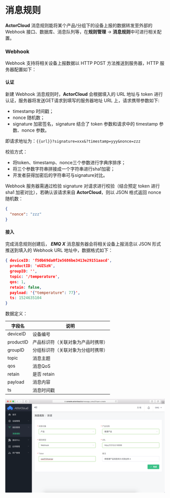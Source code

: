 # 消息规则

**ActorCloud** 消息规则能将某个产品/分组下的设备上报的数据转发至外部的 Webhook 接口、数据库、消息队列等，在**规则管理** -> **消息规则**中可进行相关配置。


### Webhook

Webhook 支持将相关设备上报数据以 HTTP POST 方法推送到服务器，HTTP 服务器配置如下：

#### 认证

新建 Webhook 消息规则时，**ActorCloud** 会根据填入的 URL 地址与 token 进行认证，服务器将发送GET请求到填写的服务器地址 URL 上，请求携带参数如下:

- timestamp 时间戳；
- nonce 随机数；
- signature	加密签名，signature 结合了 token 参数和请求中的 timestamp 参数、nonce 参数。

即请求地址为：`{{url}}?signature=xxx&?timestamp=yyy&nonce=zzz`


校验方式：

- 将token、timestamp、nonce三个参数进行字典序排序；
- 将三个参数字符串拼接成一个字符串进行sha1加密；
- 开发者获得加密后的字符串可与signature对比。

Webhook 服务器需通过检验 signature 对请求进行校验（结合预定 token 进行 sha1 加密对比），若确认该请求来自 **ActorCloud**，则以 JSON 格式返回 nonce 随机数：

```json
{
  "nonce": "zzz"
}
```

#### 接入

完成消息规则创建后， ***EMQ X*** 消息服务器会将相关设备上报消息以 JSON 形式推送到填入的 Webhook URL 地址中，数据格式如下：

```json
{ deviceID: 'f50b69da0f2e5686be3413e29151aacd',
  productID: 'oUZSzN',
  groupID: '',
  topic: '/temperature',
  qos: 1,
  retain: false,
  payload: '{"temperature": 77}',
  ts: 1524635104
}
```

数据定义：

| 字段名             | 说明            |
| --------------- | ----------------- |
| deviceID      | 设备编号 |
| productID      | 产品标识符（关联对象为产品时携带） |
| groupID      | 分组标识符（关联对象为分组时携带） |
| topic      | 消息主题 |
| qos      | 消息QoS |
| retain      | 是否 retain |
| payload      | 消息内容 |
| ts      | 消息时间戳 |

![](/assets/message_rules.png)